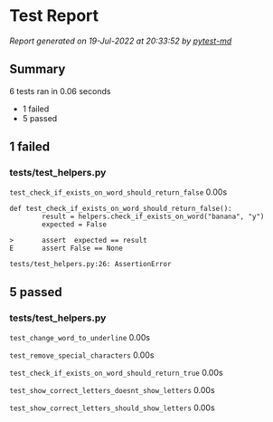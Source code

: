 # Test Report

*Report generated on 19-Jul-2022 at 20:33:52 by [pytest-md]*

[pytest-md]: https://github.com/hackebrot/pytest-md

## Summary

6 tests ran in 0.06 seconds

- 1 failed
- 5 passed

## 1 failed

### tests/test_helpers.py

`test_check_if_exists_on_word_should_return_false` 0.00s

```
def test_check_if_exists_on_word_should_return_false():
        result = helpers.check_if_exists_on_word("banana", "y")
        expected = False
    
>       assert  expected == result
E       assert False == None

tests/test_helpers.py:26: AssertionError
```

## 5 passed

### tests/test_helpers.py

`test_change_word_to_underline` 0.00s

`test_remove_special_characters` 0.00s

`test_check_if_exists_on_word_should_return_true` 0.00s

`test_show_correct_letters_doesnt_show_letters` 0.00s

`test_show_correct_letters_should_show_letters` 0.00s
